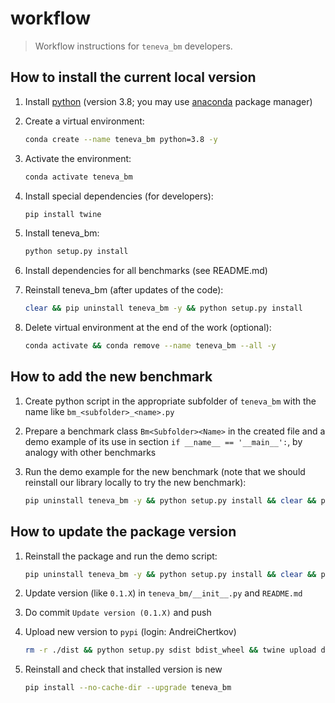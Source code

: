 # workflow

> Workflow instructions for `teneva_bm` developers.


## How to install the current local version

1. Install [python](https://www.python.org) (version 3.8; you may use [anaconda](https://www.anaconda.com) package manager)

2. Create a virtual environment:
    ```bash
    conda create --name teneva_bm python=3.8 -y
    ```

3. Activate the environment:
    ```bash
    conda activate teneva_bm
    ```

4. Install special dependencies (for developers):
    ```bash
    pip install twine
    ```

5. Install teneva_bm:
    ```bash
    python setup.py install
    ```

6. Install dependencies for all benchmarks (see README.md)

7. Reinstall teneva_bm (after updates of the code):
    ```bash
    clear && pip uninstall teneva_bm -y && python setup.py install
    ```

8. Delete virtual environment at the end of the work (optional):
    ```bash
    conda activate && conda remove --name teneva_bm --all -y
    ```


## How to add the new benchmark

1. Create python script in the appropriate subfolder of `teneva_bm` with the name like `bm_<subfolder>_<name>.py`

2. Prepare a benchmark class `Bm<Subfolder><Name>` in the created file and a demo example of its use in section `if __name__ == '__main__':`, by analogy with other benchmarks

3. Run the demo example for the new benchmark (note that we should reinstall our library locally to try the new benchmark):
    ```bash
    pip uninstall teneva_bm -y && python setup.py install && clear && python demo.py bm_<subfolder>_<name>
    ```


## How to update the package version

1. Reinstall the package and run the demo script:
    ```bash
    pip uninstall teneva_bm -y && python setup.py install && clear && python demo.py
    ```

2. Update version (like `0.1.X`) in `teneva_bm/__init__.py` and `README.md`

3. Do commit `Update version (0.1.X)` and push

4. Upload new version to `pypi` (login: AndreiChertkov)
    ```bash
    rm -r ./dist && python setup.py sdist bdist_wheel && twine upload dist/*
    ```

5. Reinstall and check that installed version is new
    ```bash
    pip install --no-cache-dir --upgrade teneva_bm
    ```
